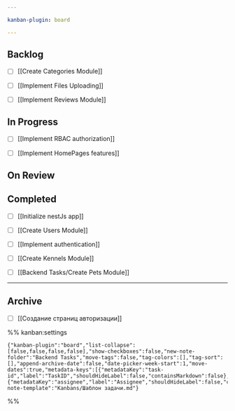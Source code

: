 ```yaml
---

kanban-plugin: board

---
```


## Backlog

- [ ] [[Create Categories Module]]
- [ ] [[Implement Files Uploading]]
- [ ] [[Implement Reviews Module]]


## In Progress

- [ ] [[Implement RBAC authorization]]
- [ ] [[Implement HomePages features]]


## On Review



## Completed

- [ ] [[Initialize nestJs app]]
- [ ] [[Create Users Module]]
- [ ] [[Implement authentication]]
- [ ] [[Create Kennels Module]]
- [ ] [[Backend Tasks/Create Pets Module]]


***

## Archive

- [ ] [[Создание страниц авторизации]]

%% kanban:settings
```
{"kanban-plugin":"board","list-collapse":[false,false,false,false],"show-checkboxes":false,"new-note-folder":"Backend Tasks","move-tags":false,"tag-colors":[],"tag-sort":[],"append-archive-date":false,"date-picker-week-start":1,"move-dates":true,"metadata-keys":[{"metadataKey":"task-id","label":"TaskID","shouldHideLabel":false,"containsMarkdown":false},{"metadataKey":"assignee","label":"Assignee","shouldHideLabel":false,"containsMarkdown":false}],"new-note-template":"Kanbans/Шаблон задачи.md"}
```
%%